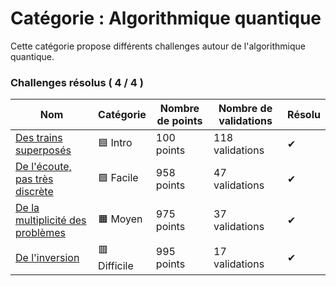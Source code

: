 # Catégorie : Algorithmique quantique

Cette catégorie propose différents challenges autour de l'algorithmique quantique.

### Challenges résolus ( 4 / 4 )

| Nom | Catégorie | Nombre de points | Nombre de validations | Résolu |
| - | - | - | - | - |
| [Des trains superposés](./Des%20trains%20superposés/) | 🟦 Intro | 100 points | 118 validations | ✔ |
| [De l'écoute, pas très discrète](./De%20l'écoute,%20pas%20très%20discrète/) | 🟩 Facile | 958 points | 47 validations | ✔ |
| [De la multiplicité des problèmes](./De%20la%20multiplicité%20des%20problèmes/) | 🟧 Moyen | 975 points | 37 validations | ✔ |
| [De l'inversion](./De%20l'inversion/) | 🟥 Difficile | 995 points | 17 validations | ✔ |

